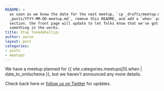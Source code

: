 ```yaml
---
README: >
  as soon as we know the date for the next meetup, `cp _drafts/meetup.md
  _posts/YYYY-MM-DD-meetup.md`, remove this README, and add a `when` property to this
  section. the front page will update to let folks know that we've got
  something in the works.
title: Stay Tuned&hellip;
author: aaron
layout: post
categories:
- posts
- meetups
---
```


We have a meetup planned for <x-date>{{ site.categories.meetups[0].when | date_to_xmlschema }}</x-date>, but we haven't announced any more details.

Check back here or <a href="{{ site.twitter.url }}">follow us on Twitter</a>
for updates.

